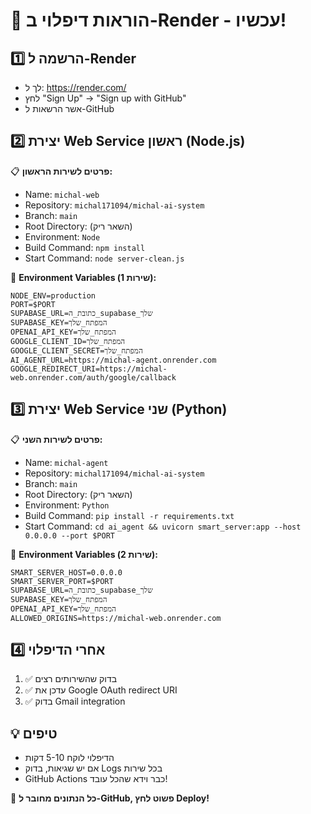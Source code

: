# 🚀 הוראות דיפלוי ב-Render - עכשיו!

## 1️⃣ הרשמה ל-Render
- לך ל: https://render.com/
- לחץ "Sign Up" → "Sign up with GitHub" 
- אשר הרשאות ל-GitHub

## 2️⃣ יצירת Web Service ראשון (Node.js)
📋 **פרטים לשירות הראשון:**
- Name: `michal-web`
- Repository: `michal171094/michal-ai-system`
- Branch: `main`
- Root Directory: (השאר ריק)
- Environment: `Node`
- Build Command: `npm install`
- Start Command: `node server-clean.js`

🔧 **Environment Variables (שירות 1):**
```
NODE_ENV=production
PORT=$PORT
SUPABASE_URL=כתובת_ה_supabase_שלך
SUPABASE_KEY=המפתח_שלך
OPENAI_API_KEY=המפתח_שלך
GOOGLE_CLIENT_ID=המפתח_שלך
GOOGLE_CLIENT_SECRET=המפתח_שלך
AI_AGENT_URL=https://michal-agent.onrender.com
GOOGLE_REDIRECT_URI=https://michal-web.onrender.com/auth/google/callback
```

## 3️⃣ יצירת Web Service שני (Python)
📋 **פרטים לשירות השני:**
- Name: `michal-agent`
- Repository: `michal171094/michal-ai-system`
- Branch: `main`
- Root Directory: (השאר ריק)
- Environment: `Python`
- Build Command: `pip install -r requirements.txt`
- Start Command: `cd ai_agent && uvicorn smart_server:app --host 0.0.0.0 --port $PORT`

🔧 **Environment Variables (שירות 2):**
```
SMART_SERVER_HOST=0.0.0.0
SMART_SERVER_PORT=$PORT
SUPABASE_URL=כתובת_ה_supabase_שלך
SUPABASE_KEY=המפתח_שלך
OPENAI_API_KEY=המפתח_שלך
ALLOWED_ORIGINS=https://michal-web.onrender.com
```

## 4️⃣ אחרי הדיפלוי
1. ✅ בדוק שהשירותים רצים
2. ✅ עדכן את Google OAuth redirect URI
3. ✅ בדוק Gmail integration

## 💡 טיפים
- הדיפלוי לוקח 5-10 דקות
- אם יש שגיאות, בדוק Logs בכל שירות
- GitHub Actions כבר וידא שהכל עובד!

🎯 **כל הנתונים מחובר ל-GitHub, פשוט לחץ Deploy!**